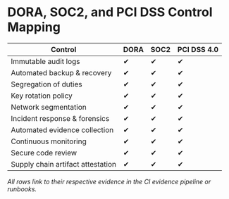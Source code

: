 # DORA, SOC2, and PCI DSS Control Mapping

| Control                           | DORA | SOC2 | PCI DSS 4.0 |
|------------------------------------|------|------|-------------|
| Immutable audit logs               |  ✔   |  ✔   |    ✔        |
| Automated backup & recovery        |  ✔   |  ✔   |    ✔        |
| Segregation of duties              |  ✔   |  ✔   |    ✔        |
| Key rotation policy                |  ✔   |  ✔   |    ✔        |
| Network segmentation               |  ✔   |  ✔   |    ✔        |
| Incident response & forensics      |  ✔   |  ✔   |    ✔        |
| Automated evidence collection      |  ✔   |  ✔   |    ✔        |
| Continuous monitoring              |  ✔   |  ✔   |    ✔        |
| Secure code review                 |  ✔   |  ✔   |    ✔        |
| Supply chain artifact attestation  |  ✔   |  ✔   |    ✔        |

*All rows link to their respective evidence in the CI evidence pipeline or runbooks.*
